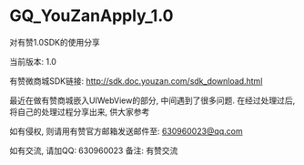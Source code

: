 # GQ_YouZanApply_1.0
对有赞1.0SDK的使用分享

当前版本: 1.0

有赞微商城SDK链接: http://sdk.doc.youzan.com/sdk_download.html

最近在做有赞商城嵌入UIWebView的部分, 中间遇到了很多问题. 在经过处理过后, 将自己的处理过程分享出来, 供大家参考

如有侵权, 则请用有赞官方邮箱发送邮件至: 630960023@qq.com

如有交流, 请加QQ: 630960023 备注: 有赞交流
